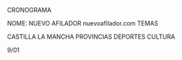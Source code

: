 CRONOGRAMA

NOME: NUEVO AFILADOR nuevoafilador.com
TEMAS

CASTILLA LA MANCHA
PROVINCIAS
DEPORTES
CULTURA

9/01